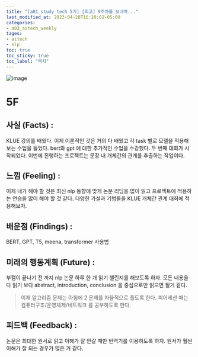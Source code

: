 ```yaml
---
title: "[a01_study tech 5기] [회고] 9주차를 보내며..."
last_modified_at: 2023-04-28T16:20:02-05:00
categories:
- a03_aitech_weekly
tages:
- aitech
- nlp
toc: true
toc_sticky: true
toc_label: "목차"
---
```





![image](../../../image/aitech.png)

# 5F
## 사실 (Facts) :
KLUE 강의를 배웠다. 이제 이론적인 것은 거의 다 배웠고 각 task 별로 모델을 적용해보는 수업을 들었다. bert와 gpt 에 대한 추가적인 수업을 수강했다.
두 번째 대회가 시작되었다. 이번에 진행하는 프로젝트는 문장 내 개체간의 관계를 추출하는 작업이다. 

## 느낌 (Feeling) :
이제 내가 해야 할 것은 최신 nlp 동향에 맞게 논문 리딩을 많이 읽고 프로젝트에 적용하는 연습을 많이 해야 할 것 같다. 다양한 가설과 기법들을 KLUE 개체간 관계 대회에 적용해보자.  

## 배운점 (Findings) :
BERT, GPT, T5, meena, transformer 사용법

## 미래의 행동계획 (Future) :
부캠이 끝나기 전 까지 nlp 논문 하루 한 개 읽기 챌린지를 해보도록 하자. 모든 내용을 다 읽기 보다 abstract, introduction, conclusion 을 중심으로만 읽으면 될거 같다. 
> 이제 알고리즘 문제는 아침에 2 문제를 자율적으로 풀도록 한다. 
> 피어세션 때는 컴퓨터구조/운영체제/네트워크 를 공부하도록 한다. 

## 피드백 (Feedback) :
논문은 최대한 원서로 읽고 이해가 잘 안갈 때만 번역기를 이용하도록 하자. 원서가 훨씬 이해가 잘 되는 경우가 많은 거 같다. 


